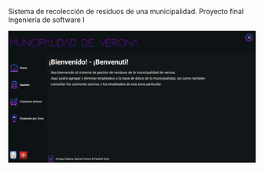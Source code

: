 
Sistema de recolección de residuos de una municipalidad. Proyecto final Ingeniería de software I


![](https://github.com/gipage/sist-recoleccion-is1/blob/main/Captura1.PNG)

